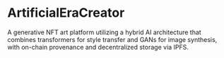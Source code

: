 # ArtificialEraCreator
A generative NFT art platform utilizing a hybrid AI architecture that combines transformers for style transfer and GANs for image synthesis, with on-chain provenance and decentralized storage via IPFS.
